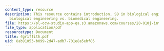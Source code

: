 ```yaml
---
content_type: resource
description: This resource contains introduction, SB in biological engineering, and
  biological engineering vs. biomedical engineering.
file: https://ol-ocw-studio-app-qa.s3.amazonaws.com/courses/20-010j-introduction-to-bioengineering-be-010j-spring-2006/8ab91053b0992d47adb7701e8a5ebf85_4griffith.pdf
file_type: application/pdf
resourcetype: Document
title: 4griffith.pdf
uid: 8ab91053-b099-2d47-adb7-701e8a5ebf85
---
```

